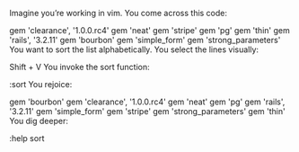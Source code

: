 Imagine you’re working in vim. You come across this code:

gem 'clearance', '1.0.0.rc4'
gem 'neat'
gem 'stripe'
gem 'pg'
gem 'thin'
gem 'rails', '3.2.11'
gem 'bourbon'
gem 'simple_form'
gem 'strong_parameters'
You want to sort the list alphabetically. You select the lines visually:

Shift + V
You invoke the sort function:

:sort
You rejoice:

gem 'bourbon'
gem 'clearance', '1.0.0.rc4'
gem 'neat'
gem 'pg'
gem 'rails', '3.2.11'
gem 'simple_form'
gem 'stripe'
gem 'strong_parameters'
gem 'thin'
You dig deeper:

:help sort
